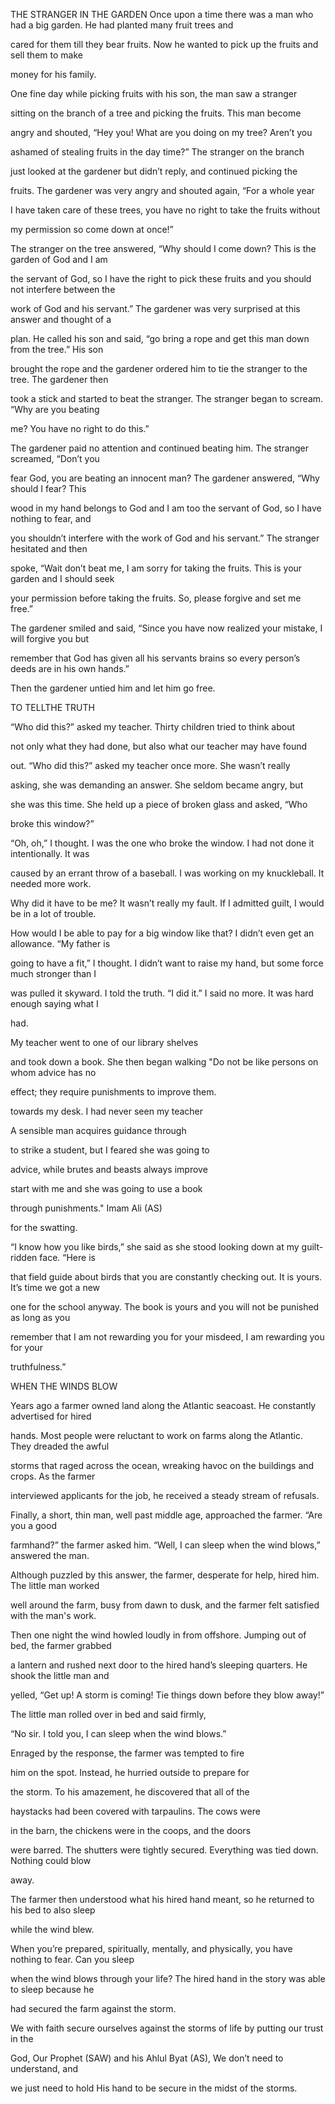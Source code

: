 


THE STRANGER IN THE GARDEN
Once upon a time there was a man who had a big garden. He had planted
many fruit trees and

cared for them till they bear fruits. Now he wanted to pick up the
fruits and sell them to make

money for his family.

One fine day while picking fruits with his son, the man saw a stranger

sitting on the branch of a tree and picking the fruits. This man become

angry and shouted, “Hey you! What are you doing on my tree? Aren’t you

ashamed of stealing fruits in the day time?” The stranger on the branch

just looked at the gardener but didn’t reply, and continued picking the

fruits. The gardener was very angry and shouted again, “For a whole year

I have taken care of these trees, you have no right to take the fruits
without

my permission so come down at once!”

The stranger on the tree answered, “Why should I come down? This is the
garden of God and I am

the servant of God, so I have the right to pick these fruits and you
should not interfere between the

work of God and his servant.” The gardener was very surprised at this
answer and thought of a

plan. He called his son and said, “go bring a rope and get this man down
from the tree.” His son

brought the rope and the gardener ordered him to tie the stranger to the
tree. The gardener then

took a stick and started to beat the stranger. The stranger began to
scream. “Why are you beating

me? You have no right to do this.”

The gardener paid no attention and continued beating him. The stranger
screamed, “Don’t you

fear God, you are beating an innocent man? The gardener answered, “Why
should I fear? This

wood in my hand belongs to God and I am too the servant of God, so I
have nothing to fear, and

you shouldn’t interfere with the work of God and his servant.” The
stranger hesitated and then

spoke, “Wait don’t beat me, I am sorry for taking the fruits. This is
your garden and I should seek

your permission before taking the fruits. So, please forgive and set me
free.”

The gardener smiled and said, “Since you have now realized your mistake,
I will forgive you but

remember that God has given all his servants brains so every person’s
deeds are in his own hands.”

Then the gardener untied him and let him go free.

TO TELLTHE TRUTH

“Who did this?” asked my teacher. Thirty children tried to think about

not only what they had done, but also what our teacher may have found

out. “Who did this?” asked my teacher once more. She wasn’t really

asking, she was demanding an answer. She seldom became angry, but

she was this time. She held up a piece of broken glass and asked, “Who

broke this window?”

“Oh, oh,” I thought. I was the one who broke the window. I had not done
it intentionally. It was

caused by an errant throw of a baseball. I was working on my
knuckleball. It needed more work.

Why did it have to be me? It wasn’t really my fault. If I admitted
guilt, I would be in a lot of trouble.

How would I be able to pay for a big window like that? I didn’t even get
an allowance. “My father is

going to have a fit,” I thought. I didn’t want to raise my hand, but
some force much stronger than I

was pulled it skyward. I told the truth. “I did it.” I said no more. It
was hard enough saying what I

had.

My teacher went to one of our library shelves

and took down a book. She then began walking "Do not be like persons on
whom advice has no

effect; they require punishments to improve them.

towards my desk. I had never seen my teacher

A sensible man acquires guidance through

to strike a student, but I feared she was going to

advice, while brutes and beasts always improve

start with me and she was going to use a book

through punishments." Imam Ali (AS)

for the swatting.

“I know how you like birds,” she said as she stood looking down at my
guilt-ridden face. “Here is

that field guide about birds that you are constantly checking out. It is
yours. It’s time we got a new

one for the school anyway. The book is yours and you will not be
punished as long as you

remember that I am not rewarding you for your misdeed, I am rewarding
you for your

truthfulness.”

WHEN THE WINDS BLOW

Years ago a farmer owned land along the Atlantic seacoast. He constantly
advertised for hired

hands. Most people were reluctant to work on farms along the Atlantic.
They dreaded the awful

storms that raged across the ocean, wreaking havoc on the buildings and
crops. As the farmer

interviewed applicants for the job, he received a steady stream of
refusals.

Finally, a short, thin man, well past middle age, approached the farmer.
“Are you a good

farmhand?” the farmer asked him. “Well, I can sleep when the wind
blows,” answered the man.

Although puzzled by this answer, the farmer, desperate for help, hired
him. The little man worked

well around the farm, busy from dawn to dusk, and the farmer felt
satisfied with the man's work.

Then one night the wind howled loudly in from offshore. Jumping out of
bed, the farmer grabbed

a lantern and rushed next door to the hired hand’s sleeping quarters. He
shook the little man and

yelled, “Get up! A storm is coming! Tie things down before they blow
away!”

The little man rolled over in bed and said firmly,

“No sir. I told you, I can sleep when the wind blows.”

Enraged by the response, the farmer was tempted to fire

him on the spot. Instead, he hurried outside to prepare for

the storm. To his amazement, he discovered that all of the

haystacks had been covered with tarpaulins. The cows were

in the barn, the chickens were in the coops, and the doors

were barred. The shutters were tightly secured. Everything was tied
down. Nothing could blow

away.

The farmer then understood what his hired hand meant, so he returned to
his bed to also sleep

while the wind blew.

When you’re prepared, spiritually, mentally, and physically, you have
nothing to fear. Can you sleep

when the wind blows through your life? The hired hand in the story was
able to sleep because he

had secured the farm against the storm.

We with faith secure ourselves against the storms of life by putting our
trust in the

God, Our Prophet (SAW) and his Ahlul Byat (AS), We don’t need to
understand, and

we just need to hold His hand to be secure in the midst of the storms.


